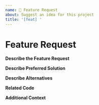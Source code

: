 ```yaml
---
name: 🚀 Feature Request
about: Suggest an idea for this project
title: '[feat] '
---
```


<!-- Please make sure you are posting an technical issue related to Bonkcoin Core. --> 

<!-- For general questions about Bonkcoin or wallet recovery please use one of the various communities:
* [Discord](https://friccoin.org/discord) -->

<!-- ISSUES MISSING IMPORTANT INFORMATION MAY BE CLOSED WITHOUT INVESTIGATION. -->

# Feature Request

**Describe the Feature Request**
<!-- A clear and concise description of what the feature request is. Please include if your feature request is related to a problem. -->

**Describe Preferred Solution**
<!-- A clear and concise description of what you want to happen. -->

**Describe Alternatives**
<!-- A clear and concise description of any alternative solutions or features you've considered. -->

**Related Code**
<!-- If you are able to illustrate the feature request with an example, please provide a samples via an online code collaborator such as [StackBlitz](https://stackblitz.com), or code snippet on [GitHub](https://github.com). -->

**Additional Context**
<!-- List any other information that is relevant to your issue. Stack traces, related issues, suggestions on how to add, use case, Stack Overflow links, forum links, screenshots, OS if applicable, etc. -->